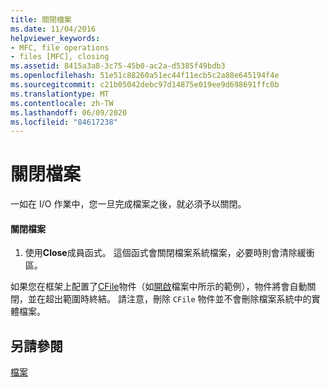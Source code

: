 ```yaml
---
title: 關閉檔案
ms.date: 11/04/2016
helpviewer_keywords:
- MFC, file operations
- files [MFC], closing
ms.assetid: 8415a3a8-3c75-45b0-ac2a-d5385f49bdb3
ms.openlocfilehash: 51e51c88260a51ec44f11ecb5c2a88e645194f4e
ms.sourcegitcommit: c21b05042debc97d14875e019ee9d698691ffc0b
ms.translationtype: MT
ms.contentlocale: zh-TW
ms.lasthandoff: 06/09/2020
ms.locfileid: "84617238"
---
```

# <a name="closing-files"></a>關閉檔案

一如在 I/O 作業中，您一旦完成檔案之後，就必須予以關閉。

#### <a name="to-close-a-file"></a>關閉檔案

1. 使用**Close**成員函式。 這個函式會關閉檔案系統檔案，必要時則會清除緩衝區。

如果您在框架上配置了[CFile](reference/cfile-class.md)物件（如[開啟](opening-files.md)檔案中所示的範例），物件將會自動關閉，並在超出範圍時終結。 請注意，刪除 `CFile` 物件並不會刪除檔案系統中的實體檔案。

## <a name="see-also"></a>另請參閱

[檔案](files-in-mfc.md)
